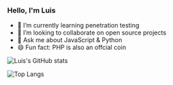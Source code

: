 ### Hello, I'm Luis

<!-- 🤔 I’m looking for help with ... -->
<!--  🔭 I’m currently working on ... -->
<!-- - 📫 How to reach me: luis.dev.master@gmail.com -->
- 🌱 I’m currently learning penetration testing
- 👯 I’m looking to collaborate on open source projects
- 💬 Ask me about JavaScript & Python
- 😄 Fun fact: PHP is also an offcial coin 


![Luis's GitHub stats](https://github-readme-stats.vercel.app/api?username=luislopez-dev&show_icons=true&theme=tokyonight)

![Top Langs](https://github-readme-stats.vercel.app/api/top-langs/?username=luislopez-dev&langs_count=8)



